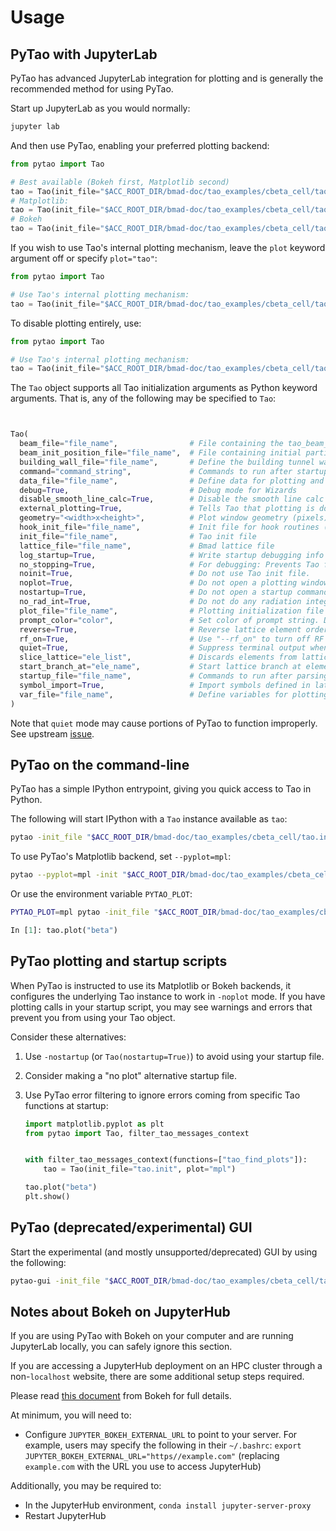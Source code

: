 # Usage

## PyTao with JupyterLab

PyTao has advanced JupyterLab integration for plotting and is generally the recommended method for using PyTao.

Start up JupyterLab as you would normally:

```bash
jupyter lab

```

And then use PyTao, enabling your preferred plotting backend:

```python
from pytao import Tao

# Best available (Bokeh first, Matplotlib second)
tao = Tao(init_file="$ACC_ROOT_DIR/bmad-doc/tao_examples/cbeta_cell/tao.init", plot=True)
# Matplotlib:
tao = Tao(init_file="$ACC_ROOT_DIR/bmad-doc/tao_examples/cbeta_cell/tao.init", plot="mpl")
# Bokeh
tao = Tao(init_file="$ACC_ROOT_DIR/bmad-doc/tao_examples/cbeta_cell/tao.init", plot="bokeh")

```

If you wish to use Tao's internal plotting mechanism, leave the `plot` keyword argument off or specify `plot="tao"`:

```python
from pytao import Tao

# Use Tao's internal plotting mechanism:
tao = Tao(init_file="$ACC_ROOT_DIR/bmad-doc/tao_examples/cbeta_cell/tao.init")

```

To disable plotting entirely, use:

```python
from pytao import Tao

# Use Tao's internal plotting mechanism:
tao = Tao(init_file="$ACC_ROOT_DIR/bmad-doc/tao_examples/cbeta_cell/tao.init", noplot=True)

```

The `Tao` object supports all Tao initialization arguments as Python keyword arguments.
That is, any of the following may be specified to `Tao`:

```python


Tao(
  beam_file="file_name",                # File containing the tao_beam_init namelist.
  beam_init_position_file="file_name",  # File containing initial particle positions.
  building_wall_file="file_name",       # Define the building tunnel wall
  command="command_string",             # Commands to run after startup file commands
  data_file="file_name",                # Define data for plotting and optimization
  debug=True,                           # Debug mode for Wizards
  disable_smooth_line_calc=True,        # Disable the smooth line calc used in plotting
  external_plotting=True,               # Tells Tao that plotting is done externally to Tao.
  geometry="<width>x<height>",          # Plot window geometry (pixels)
  hook_init_file="file_name",           # Init file for hook routines (Default = tao_hook.init)
  init_file="file_name",                # Tao init file
  lattice_file="file_name",             # Bmad lattice file
  log_startup=True,                     # Write startup debugging info
  no_stopping=True,                     # For debugging: Prevents Tao from exiting on errors
  noinit=True,                          # Do not use Tao init file.
  noplot=True,                          # Do not open a plotting window
  nostartup=True,                       # Do not open a startup command file
  no_rad_int=True,                      # Do not do any radiation integrals calculations.
  plot_file="file_name",                # Plotting initialization file
  prompt_color="color",                 # Set color of prompt string. Default is blue.
  reverse=True,                         # Reverse lattice element order?
  rf_on=True,                           # Use "--rf_on" to turn off RF (default is now RF on)
  quiet=True,                           # Suppress terminal output when running a command file?
  slice_lattice="ele_list",             # Discards elements from lattice that are not in the list
  start_branch_at="ele_name",           # Start lattice branch at element.
  startup_file="file_name",             # Commands to run after parsing Tao init file
  symbol_import=True,                   # Import symbols defined in lattice files(s)?
  var_file="file_name",                 # Define variables for plotting and optimization
)
```

Note that `quiet` mode may cause portions of PyTao to function improperly. See
upstream [issue](https://github.com/bmad-sim/bmad-ecosystem/issues/1380).

## PyTao on the command-line

PyTao has a simple IPython entrypoint, giving you quick access to Tao in Python.

The following will start IPython with a `Tao` instance available as `tao`:

```bash
pytao -init_file "$ACC_ROOT_DIR/bmad-doc/tao_examples/cbeta_cell/tao.init"
```

To use PyTao's Matplotlib backend, set `--pyplot=mpl`:

```bash
pytao --pyplot=mpl -init "$ACC_ROOT_DIR/bmad-doc/tao_examples/cbeta_cell/tao.init"
```

Or use the environment variable `PYTAO_PLOT`:

```bash
PYTAO_PLOT=mpl pytao -init_file "$ACC_ROOT_DIR/bmad-doc/tao_examples/cbeta_cell/tao.init"
```

```python
In [1]: tao.plot("beta")
```

## PyTao plotting and startup scripts

When PyTao is instructed to use its Matplotlib or Bokeh backends, it configures
the underlying Tao instance to work in `-noplot` mode. If you have plotting
calls in your startup script, you may see warnings and errors that prevent you
from using your Tao object.

Consider these alternatives:

1. Use `-nostartup` (or `Tao(nostartup=True)`) to avoid using your startup file.
2. Consider making a "no plot" alternative startup file.
3. Use PyTao error filtering to ignore errors coming from specific Tao functions at startup:

   ```python
   import matplotlib.pyplot as plt
   from pytao import Tao, filter_tao_messages_context


   with filter_tao_messages_context(functions=["tao_find_plots"]):
       tao = Tao(init_file="tao.init", plot="mpl")

   tao.plot("beta")
   plt.show()
   ```

## PyTao (deprecated/experimental) GUI

Start the experimental (and mostly unsupported/deprecated) GUI by using the following:

```bash
pytao-gui -init_file "$ACC_ROOT_DIR/bmad-doc/tao_examples/cbeta_cell/tao.init"
```

## Notes about Bokeh on JupyterHub

If you are using PyTao with Bokeh on your computer and are running JupyterLab
locally, you can safely ignore this section.

If you are accessing a JupyterHub deployment on an HPC cluster through a
non-`localhost` website, there are some additional setup steps required.

Please read [this document](https://docs.bokeh.org/en/latest/docs/user_guide/output/jupyter.html) from Bokeh for full details.

At minimum, you will need to:

- Configure `JUPYTER_BOKEH_EXTERNAL_URL` to point to your server. For example, users may specify the following in their `~/.bashrc`: `export JUPYTER_BOKEH_EXTERNAL_URL="https//example.com"` (replacing `example.com` with the URL you use to access JupyterHub)

Additionally, you may be required to:

- In the JupyterHub environment, `conda install jupyter-server-proxy`
- Restart JupyterHub
